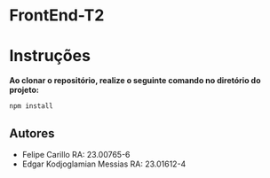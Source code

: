# FrontEnd-T2
# Instruções
**Ao clonar o repositório, realize o seguinte comando no diretório do projeto:**
```
npm install
```
## Autores
- Felipe Carillo RA: 23.00765-6
- Edgar Kodjoglamian Messias RA: 23.01612-4

